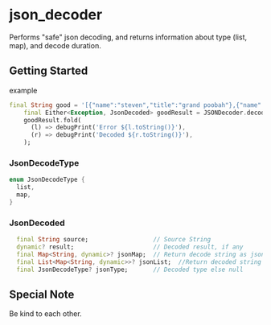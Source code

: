 # json_decoder

Performs "safe" json decoding, and returns information about type (list, map), and decode duration.

## Getting Started

example

```dart
final String good = '[{"name":"steven","title":"grand poobah"},{"name":"kevin","title":"guitar player"}]';
    final Either<Exception, JsonDecoded> goodResult = JSONDecoder.decode(good, reportDecodingTime = false);
    goodResult.fold(
      (l) => debugPrint('Error ${l.toString()}'),
      (r) => debugPrint('Decoded ${r.toString()}'),
    );
```

### JsonDecodeType

```dart
enum JsonDecodeType {
  list,
  map,
}
```

### JsonDecoded

```dart
  final String source;                  // Source String
  dynamic? result;                      // Decoded result, if any
  final Map<String, dynamic>? jsonMap;  // Return decode string as jsonMap if possible, otherwise null
  final List<Map<String, dynamic>>? jsonList;  //Return decoded string as JsonList if possible, otherwise null
  final JsonDecodeType? jsonType;       // Decoded type else null
```

## Special Note

Be kind to each other.
